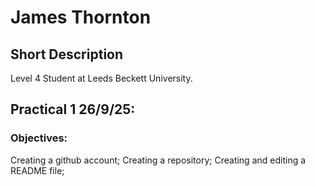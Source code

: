 # James Thornton 

## Short Description

Level 4 Student at Leeds Beckett University.

## Practical 1 26/9/25:

### Objectives:

Creating a github account;
Creating a repository;
Creating and editing a README file;
